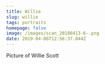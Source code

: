 ```yaml
---
title: Willie
slug: willie
tags: portraits
homepage: false
image: /images/scan_20180413-6-.png
date: 2019-04-06T12:56:37.044Z
---
```

Picture of Willie Scott

